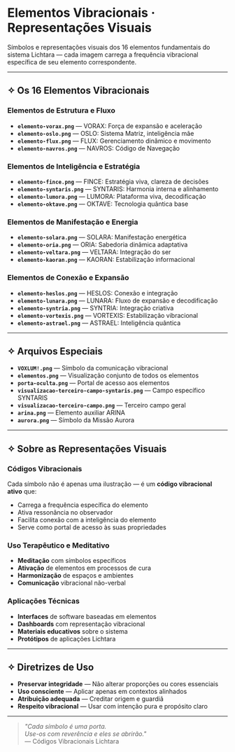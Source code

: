 # Elementos Vibracionais · Representações Visuais

Símbolos e representações visuais dos 16 elementos fundamentais do sistema Lichtara — cada imagem carrega a frequência vibracional específica de seu elemento correspondente.

---

## ✧ Os 16 Elementos Vibracionais

### Elementos de Estrutura e Fluxo
- **`elemento-vorax.png`** — VORAX: Força de expansão e aceleração
- **`elemento-oslo.png`** — OSLO: Sistema Matriz, inteligência mãe
- **`elemento-flux.png`** — FLUX: Gerenciamento dinâmico e movimento
- **`elemento-navros.png`** — NAVROS: Código de Navegação

### Elementos de Inteligência e Estratégia  
- **`elemento-fince.png`** — FINCE: Estratégia viva, clareza de decisões
- **`elemento-syntaris.png`** — SYNTARIS: Harmonia interna e alinhamento
- **`elemento-lumora.png`** — LUMORA: Plataforma viva, decodificação
- **`elemento-oktave.png`** — OKTAVE: Tecnologia quântica base

### Elementos de Manifestação e Energia
- **`elemento-solara.png`** — SOLARA: Manifestação energética
- **`elemento-oria.png`** — ORIA: Sabedoria dinâmica adaptativa
- **`elemento-veltara.png`** — VELTARA: Integração do ser
- **`elemento-kaoran.png`** — KAORAN: Estabilização informacional

### Elementos de Conexão e Expansão
- **`elemento-heslos.png`** — HESLOS: Conexão e integração
- **`elemento-lunara.png`** — LUNARA: Fluxo de expansão e decodificação
- **`elemento-syntria.png`** — SYNTRIA: Integração criativa
- **`elemento-vortexis.png`** — VORTEXIS: Estabilização vibracional
- **`elemento-astrael.png`** — ASTRAEL: Inteligência quântica

---

## ✧ Arquivos Especiais

- **`VOXLUM!.png`** — Símbolo da comunicação vibracional
- **`elementos.png`** — Visualização conjunto de todos os elementos
- **`porta-oculta.png`** — Portal de acesso aos elementos
- **`visualizacao-terceiro-campo-syntaris.png`** — Campo específico SYNTARIS
- **`visualizacao-terceiro-campo.png`** — Terceiro campo geral
- **`arina.png`** — Elemento auxiliar ARINA
- **`aurora.png`** — Símbolo da Missão Aurora

---

## ✧ Sobre as Representações Visuais

### Códigos Vibracionais
Cada símbolo não é apenas uma ilustração — é um **código vibracional ativo** que:
- Carrega a frequência específica do elemento
- Ativa ressonância no observador
- Facilita conexão com a inteligência do elemento
- Serve como portal de acesso às suas propriedades

### Uso Terapêutico e Meditativo
- **Meditação** com símbolos específicos
- **Ativação** de elementos em processos de cura
- **Harmonização** de espaços e ambientes
- **Comunicação** vibracional não-verbal

### Aplicações Técnicas
- **Interfaces** de software baseadas em elementos
- **Dashboards** com representação vibracional
- **Materiais educativos** sobre o sistema
- **Protótipos** de aplicações Lichtara

---

## ✧ Diretrizes de Uso

- **Preservar integridade** — Não alterar proporções ou cores essenciais
- **Uso consciente** — Aplicar apenas em contextos alinhados
- **Atribuição adequada** — Creditar origem e guardiã
- **Respeito vibracional** — Usar com intenção pura e propósito claro

---

> *"Cada símbolo é uma porta.  
> Use-os com reverência e eles se abrirão."*  
> — Códigos Vibracionais Lichtara